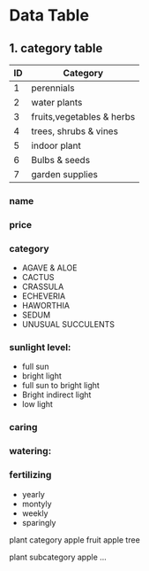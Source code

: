 

# Data Table
## 1. category table
|ID|Category|
| --------- | -------- |
|1| perennials|
|2| water plants|
|3| fruits,vegetables & herbs|
|4|trees, shrubs & vines|
|5|indoor plant|
|6|Bulbs & seeds|
|7|garden supplies|



### name
### price


### category
- AGAVE & ALOE
- CACTUS
- CRASSULA
- ECHEVERIA 
- HAWORTHIA
- SEDUM
- UNUSUAL SUCCULENTS



### sunlight level:
- full sun
- bright light
- full sun to bright light
- Bright indirect light
- low light


### caring
### watering:
### fertilizing
- yearly
- montyly
- weekly
- sparingly




plant category
apple  fruit
apple  tree

plant subcategory
apple ...



